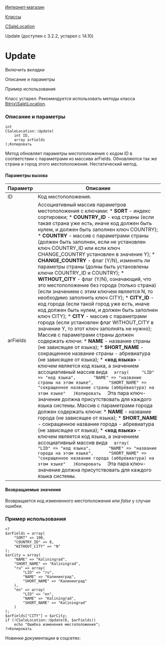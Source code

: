 [Интернет-магазин](/api_help/sale/index.php)

[Классы](/api_help/sale/classes/index.php)

[CSaleLocation](/api_help/sale/classes/csalelocation/index.php)

Update (доступен с 3.2.2, устарел с 14.10)

Update
======

Включить вкладки

Описание и параметры

Пример использования

Класс устарел. Рекомендуется использовать методы класса [Bitrix\Sale\Location](https://dev.1c-bitrix.ru/api_d7/bitrix/sale/classes/location/index.php).

### Описание и параметры

```
int
CSaleLocation::Update(
	int ID,
	array arFields
);Копировать
```

Метод обновляет параметры местоположения с кодом ID в соответствии с параметрами из массива arFields. Обновляются так же страна и город этого местоположения. Нестатический метод.

#### Параметры вызова

| Параметр | Описание |
| --- | --- |
| ID | Код местоположения. |
| arFields | Ассоциативный массив параметров местоположения с ключами:  * **SORT** - индекс сортировки; * **COUNTRY\_ID** - код страны (если такая страна уже есть, иначе код должен быть нулем, и должен быть заполнен ключ COUNTRY); * **COUNTRY** - массив с параметрами страны (должен быть заполнен, если не установлен ключ COUNTRY\_ID или если ключ CHANGE\_COUNTRY установлен в значение Y); * **CHANGE\_COUNTRY** - флаг (Y/N), изменять ли параметры страны (долны быть установлены ключи COUNTRY\_ID и COUNTRY); * **WITHOUT\_CITY** - флаг (Y/N), означающий, что это местоположение без города (только страна) (если значением с этим ключем является N, то необходимо заполнить ключ CITY); * **CITY\_ID** - код города (если такой город уже есть, иначе код должен быть нулем, и должен быть заполнен ключ CITY); * **CITY** - массив с параметрами города (если установлен флаг WITHOUT\_CITY в значение Y, то этот ключ заполнять не нужно);  Массив с параметрами страны должен содержать ключи:  * **NAME** - название страны (не зависящее от языка); * **SHORT\_NAME** - сокращенное название страны - абревиатура (не зависящее от языка); * **<код языка>** - ключем является код языка, а значением ассоциативный массив вида    ```   array(   	"LID" => "код языка",   	"NAME" => "название страны на этом языке",   	"SHORT_NAME" => "сокращенное название страны (аббревиатура) на этом языке"   )Копировать   ```    Эта пара ключ-значение должна присутствовать для каждого языка системы.  Массив с параметрами города должен содержать ключи:  * **NAME** - название города (не зависящее от языка); * **SHORT\_NAME** - сокращенное название города - абревиатура (не зависящее от языка); * **<код языка>** - ключем является код языка, а значением ассоциативный массив вида    ```   array(   	"LID" => "код языка",   	"NAME" => "название города на этом языке",   	"SHORT_NAME" => "сокращенное название города (аббревиатура) на этом языке"   )Копировать   ```    Эта пара ключ-значение должна присутствовать для каждого языка системы. |

#### Возвращаемые значения

Возвращается код измененного местоположения или *false* у случае ошибки.

### Пример использования

```
<?
$arFields = array(
	"SORT" => 100,
	"COUNTRY_ID" => 8,
	"WITHOUT_CITY" => "N"
);
$arCity = array(
	"NAME" => "Kaliningrad",
	"SHORT_NAME" => "Kaliningrad",
	"ru" => array(
		"LID" => "ru",
		"NAME" => "Калининград",
		"SHORT_NAME" => "Калининград"
	),
	"en" => array(
		"LID" => "en",
		"NAME" => "Kaliningrad",
		"SHORT_NAME" => "Kaliningrad"
	)
);
$arFields["CITY"] = $arCity;
if (!CSaleLocation::Update(6, $arFields))
	echo "Ошибка изменения местоположения";
?>Копировать
```

Новинки документации в соцсетях:
